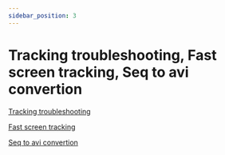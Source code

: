 ```yaml
---
sidebar_position: 3
---
```


# Tracking troubleshooting, Fast screen tracking, Seq to avi convertion

[Tracking troubleshooting](https://github.com/oliviermirat/ZebraZoom/blob/master/TrackingTroubleshooting.md)

[Fast screen tracking](https://github.com/oliviermirat/ZebraZoom/blob/master/FastScreenTrackingGuidlines.md)

[Seq to avi convertion](https://github.com/oliviermirat/ZebraZoom/blob/master/SeqToAviConvertion.md)
